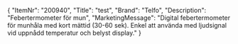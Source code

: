 {
  "ItemNr": "200940",
  "Title": "test",
  "Brand": "Telfo",
  "Description": "Febertermometer för mun",
  "MarketingMessage": "Digital febertermometer för munhåla med kort mättid (30-60 sek). Enkel att använda med ljudsignal vid uppnådd temperatur och belyst display."
}